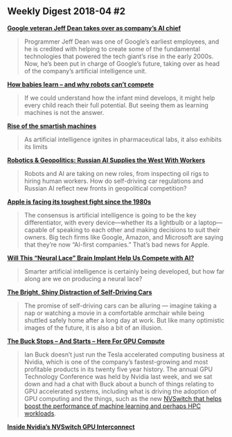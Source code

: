## Weekly Digest 2018-04 \#2

**[Google veteran Jeff Dean takes over as company’s AI chief](https://www.theverge.com/platform/amp/2018/4/3/17191944/google-ai-head-jeff-dean-reshuffle-john-giannandrea)**
> Programmer Jeff Dean was one of Google’s earliest employees, and he is credited with helping to create some of the fundamental technologies that powered the tech giant’s rise in the early 2000s. Now, he’s been put in charge of Google’s future, taking over as head of the company’s artificial intelligence unit.

**[How babies learn – and why robots can’t compete](https://www.theguardian.com/news/2018/apr/03/how-babies-learn-and-why-robots-cant-compete)**
> If we could understand how the infant mind develops, it might help every child reach their full potential. But seeing them as learning machines is not the answer. 

**[Rise of the smartish machines](https://cen.acs.org/articles/96/i14/Rise-smartish-machines.html)**
> As artificial intelligence ignites in pharmaceutical labs, it also exhibits its limits

**[Robotics & Geopolitics: Russian AI Supplies the West With Workers](https://www.roboticsbusinessreview.com/regional/russian-ai-supplies-west-workers/)**
> Robots and AI are taking on new roles, from inspecting oil rigs to hiring human workers. How do self-driving car regulations and Russian AI reflect new fronts in geopolitical competition?

**[Apple is facing its toughest fight since the 1980s](https://qz.com/1246586/apple-is-facing-its-toughest-fight-since-the-1980s/)**
> The consensus is artificial intelligence is going to be the key differentiator, with every device—whether its a lightbulb or a laptop—capable of speaking to each other and making decisions to suit their owners. Big tech firms like Google, Amazon, and Microsoft are saying that they’re now “AI-first companies.” That’s bad news for Apple.

**[Will This “Neural Lace” Brain Implant Help Us Compete with AI?](http://nautil.us/blog/-will-this-neural-lace-brain-implant-help-us-compete-with-ai)**
> Smarter artificial intelligence is certainly being developed, but how far along are we on producing a neural lace?

**[The Bright, Shiny Distraction of Self-Driving Cars](https://www.nytimes.com/2018/03/31/opinion/distraction-self-driving-cars.html)**
> The promise of self-driving cars can be alluring — imagine taking a nap or watching a movie in a comfortable armchair while being shuttled safely home after a long day at work. But like many optimistic images of the future, it is also a bit of an illusion.

**[The Buck Stops – And Starts – Here For GPU Compute](https://www.nextplatform.com/2018/04/03/the-buck-stops-and-starts-here-for-gpu-compute/)**
> Ian Buck doesn’t just run the Tesla accelerated computing business at Nvidia, which is one of the company’s fastest-growing and most profitable products in its twenty five year history.
> The annual GPU Technology Conference was held by Nvidia last week, and we sat down and had a chat with Buck about a bunch of things relating to GPU accelerated systems, including what is driving the adoption of GPU computing and the things, such as the new [NVSwitch that helps boost the performance of machine learning and perhaps HPC workloads](https://www.nextplatform.com/2018/03/27/nvidia-memory-switch-welds-together-massive-virtual-gpu/).

**[Inside Nvidia’s NVSwitch GPU Interconnect](https://www.nextplatform.com/2018/04/04/inside-nvidias-nvswitch-gpu-interconnect/)**
> 

